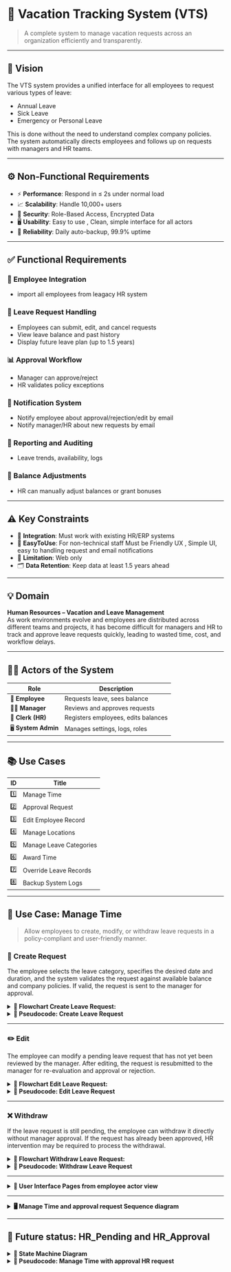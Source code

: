 # 🌴 Vacation Tracking System (VTS)

> A complete system to manage vacation requests across an organization efficiently and transparently.

---

## 🎯 Vision

The VTS system provides a unified interface for all employees to request various types of leave:
- Annual Leave
- Sick Leave
- Emergency or Personal Leave

This is done without the need to understand complex company policies. The system automatically directs employees and follows up on requests with managers and HR teams.

---

## ⚙️ Non-Functional Requirements

- ⚡ **Performance**: Respond in ≤ 2s under normal load  
- 📈 **Scalability**: Handle 10,000+ users  
- 🔐 **Security**: Role-Based Access, Encrypted Data  
- 🖥️ **Usability**: Easy to use , Clean, simple interface for all actors  
- 🧱 **Reliability**: Daily auto-backup, 99.9% uptime  

---

## ✅ Functional Requirements

### 👥 Employee Integration
- import all employees from leagacy HR system

### 📩 Leave Request Handling
- Employees can submit, edit, and cancel requests
- View leave balance and past history
- Display future leave plan (up to 1.5 years)

### 📊 Approval Workflow
- Manager can approve/reject
- HR validates policy exceptions

### 🔔 Notification System
- Notify employee about approval/rejection/edit by email
- Notify manager/HR about new requests by email

### 📑 Reporting and Auditing
- Leave trends, availability, logs

### 💼 Balance Adjustments
- HR can manually adjust balances or grant bonuses

---

## ⚠️ Key Constraints

- 🔌 **Integration**: Must work with existing HR/ERP systems  
- 🎨 **EasyToUse**: For non-technical staff Must be Friendly UX , Simple UI, easy to handling request and email notifications
- 🏢 **Limitation**: Web only
- 🗂️ **Data Retention**: Keep data at least 1.5 years ahead

---

## 💡 Domain  
**Human Resources – Vacation and Leave Management**  
As work environments evolve and employees are distributed across different teams and projects, it has become difficult for managers and HR to track and approve leave requests quickly, leading to wasted time, cost, and workflow delays.

---

## 🧍‍♂️ Actors of the System

| Role | Description |
|------|-------------|
| 👤 **Employee** | Requests leave, sees balance |
| 👨‍💼 **Manager** | Reviews and approves requests |
| 🧾 **Clerk (HR)** | Registers employees, edits balances |
| 🖥️ **System Admin** | Manages settings, logs, roles |

---

## 📚 Use Cases

| ID | Title |
|----|-------|
| 1️⃣ | Manage Time |
| 2️⃣ | Approval Request |
| 3️⃣ | Edit Employee Record |
| 4️⃣ | Manage Locations |
| 5️⃣ | Manage Leave Categories |
| 6️⃣ | Award Time |
| 7️⃣ | Override Leave Records |
| 8️⃣ | Backup System Logs |

---

## 📝 Use Case: Manage Time

> Allow employees to create, modify, or withdraw leave requests in a policy-compliant and user-friendly manner.

### 🔄 Create Request
The employee selects the leave category, specifies the desired date and duration, and the system validates the request against available balance and company policies. If valid, the request is sent to the manager for approval.
<details>
<summary> <strong> 🧾 Flowchart Create Leave Request: </strong> </summary>

![Flowchart Create Leave Request](./Flow_Chart/VTS-Creat_Request.png)
</details>
<details>
<summary> <strong>📜 Pseudocode: Create Leave Request</strong> </summary>

```pseudocode
Start:
  employeeLogin()

  if employeeLogin == true then
      createLeaveRequest()
  else
      showError("Login Failed")
  end if

Function createLeaveRequest:
  selectLeaveCategory()
  inputVacationDate()
  inputVacationTime()

  if checkValidation() == true then
      sendRequestToManager()
  else
      showError("Validation Failed")
  end if

Function checkValidation:
  if vacationTime > employeeBalanceForCategory then return false
  if vacationDate is in DaysCannotLeave then return false
  if EmployeeAvailable(vacationDate) return false then return false
  return true
```
</details>

---
### ✏️ Edit
The employee can modify a pending leave request that has not yet been reviewed by the manager. After editing, the request is resubmitted to the manager for re-evaluation and approval or rejection.
<details>
<summary> <strong> 🧾 Flowchart Edit Leave Request: </strong> </summary>

![Flowchart Edit Leave Request](./Flow_Chart/VTS_Edit_Requested.png)

</details>
<details>
<summary> <strong> 📜 Pseudocode: Edit Leave Request</strong> </summary>


```pseudocode
Start:
  employeeLogin()

  if employeeLogin == true then
      editLeaveRequest()
  else
      showError("Login Failed")
  end if

--------------------------------------------------------

Function editLeaveRequest:
  selectLeaveRequestToEdit()
  updateVacationDate()
  updateVacationTime()
  updateLeaveCategory()

  if checkValidation() == true then
      saveUpdatedRequest()
      notifyManager("Request Updated")
  else
      showError("Validation Failed")
  end if
```
</details>

---

### ❌ Withdraw
If the leave request is still pending, the employee can withdraw it directly without manager approval. If the request has already been approved, HR intervention may be required to process the withdrawal.

<details>
<summary> <strong>🧾 Flowchart Withdraw Leave Request: </strong></summary>

![Flowchart Withdraw Leave Request](./Flow_Chart/VTS-Withdraw_Request.png)
</details>

<details>
<summary> <strong>📜 Pseudocode: Withdraw Leave Request </strong></summary>

```pseudocode
Start:
  employeeLogin()

  if employeeLogin == true then
      withdrawLeaveRequest()
  else
      showError("Login Failed")
  end if

--------------------------------------------------------

Function withdrawLeaveRequest:
  selectRequestToWithdraw()

  if requestStatus == "pending" or requestStatus == "approved" then
      deleteLeaveRequest()
      notifyManager("Request Withdrawn")
  else
      showError("Cannot withdraw this request")
  end if
```
</details>

---
<details>
<summary> <strong> 👤 User Interface Pages from employee actor view </strong></summary>
  
![User Interface Pages from employee actor view](./UserInterface/UI_VTS_Pages.png)
</details>

---

<details>
<summary> <strong> 🖥️ Manage Time and approval request Sequence diagram </strong></summary>


![Manage Time and approval request Sequence diagram](./Sequence_Diagram/Sequance_Diagram_System.png)

</details>

---
## 📝 Future status: HR_Pending and HR_Approval
<details>
<summary> <strong>🧾 State Machine Diagram </strong> </summary>

![Manage Time and approval request State Machine Diagram](./State_Machine_Diagram/State_Machine_Diagram.png)
</details>

<details>
<summary> <strong>📜 Pseudocode: Manage Time with approval HR request </strong></summary>

```pseudocode
Start:
  employeeLogin()

  if employeeLogin == true then
      createLeaveRequest()
  else
      showError("Login Failed")
  end if

--------------------------------------------------------

Function createLeaveRequest:
  selectLeaveCategory()
  inputVacationDate()
  inputVacationTime()

  if checkValidation() == true then
      addRequestToDatabase()
      sendRequestToManager()
  else
      showError("Validation Failed")
  end if

--------------------------------------------------------

Function checkValidation:
  if vacationTime > employeeBalanceForCategory then
      return false

  if vacationDate is in DaysCannotLeave then
      return false

  if not isEmployeeAvailable(vacationDate) then
      return false

  return true

--------------------------------------------------------

Function addRequestToDatabase:
  requestId = generateNewId()
  status = "Pending Manager"
  saveRequest(requestId, employeeId, category, date, time, status)

--------------------------------------------------------

Function sendRequestToManager:
  send JSON request to Manager with leave data

  if manager responds with "approve" then
      updateRequestStatus(requestId, "Approved by Manager - Pending HR")
      sendRequestToHR()

  else if manager responds with "reject" then
      updateRequestStatus(requestId, "Rejected by Manager")

--------------------------------------------------------

Function sendRequestToHR:
  send JSON request to HR with leave data

  if HR responds with "approve" then
      updateRequestStatus(requestId, "Approved by HR (Final Approval)")

  else if HR responds with "reject" then
      updateRequestStatus(requestId, "Rejected by HR")
```
</details>
